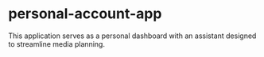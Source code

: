 # personal-account-app
This application serves as a personal dashboard with an assistant designed to streamline media planning.
